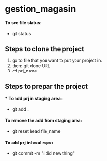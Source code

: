 # gestion_magasin
####  To see file status:
  - git status

## Steps to clone the project
1. go to file that you want to put your project in.
2. then: git clone URL
3. cd prj_name

## Steps to prepar the project
#### * To add prj in staging area :
  - git add .

#### To remove the add from staging area:
  - git reset head file_name

#### To add prj in local repo:
  - git commit -m "i did new thing"
